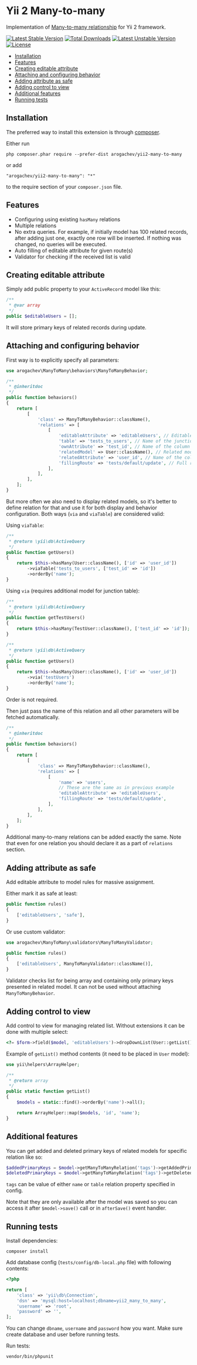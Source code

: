 # Yii 2 Many-to-many

Implementation of [Many-to-many relationship](http://en.wikipedia.org/wiki/Many-to-many_%28data_model%29)
for Yii 2 framework.

[![Latest Stable Version](https://poser.pugx.org/arogachev/yii2-many-to-many/v/stable)](https://packagist.org/packages/arogachev/yii2-many-to-many)
[![Total Downloads](https://poser.pugx.org/arogachev/yii2-many-to-many/downloads)](https://packagist.org/packages/arogachev/yii2-many-to-many)
[![Latest Unstable Version](https://poser.pugx.org/arogachev/yii2-many-to-many/v/unstable)](https://packagist.org/packages/arogachev/yii2-many-to-many)
[![License](https://poser.pugx.org/arogachev/yii2-many-to-many/license)](https://packagist.org/packages/arogachev/yii2-many-to-many)

- [Installation](#installation)
- [Features](#features)
- [Creating editable attribute](#creating-editable-attribute)
- [Attaching and configuring behavior](#attaching-and-configuring-behavior)
- [Adding attribute as safe](#adding-attribute-as-safe)
- [Adding control to view](#adding-control-to-view)
- [Additional features](#additional-features)
- [Running tests](#running-tests)

## Installation

The preferred way to install this extension is through [composer](http://getcomposer.org/download/).

Either run

```
php composer.phar require --prefer-dist arogachev/yii2-many-to-many
```

or add

```
"arogachev/yii2-many-to-many": "*"
```

to the require section of your `composer.json` file.

## Features

- Configuring using existing ```hasMany``` relations
- Multiple relations
- No extra queries. For example, if initially model has 100 related records,
after adding just one, exactly one row will be inserted. If nothing was changed, no queries will be executed.
- Auto filling of editable attribute for given route(s)
- Validator for checking if the received list is valid

## Creating editable attribute

Simply add public property to your `ActiveRecord` model like this:

```php
/**
 * @var array
 */
public $editableUsers = [];
```

It will store primary keys of related records during update.

## Attaching and configuring behavior

First way is to explicitly specify all parameters:

```php
use arogachev\ManyToMany\behaviors\ManyToManyBehavior;

/**
 * @inheritdoc
 */
public function behaviors()
{
    return [
        [
            'class' => ManyToManyBehavior::className(),
            'relations' => [
                [
                    'editableAttribute' => 'editableUsers', // Editable attribute name
                    'table' => 'tests_to_users', // Name of the junction table
                    'ownAttribute' => 'test_id', // Name of the column in junction table that represents current model
                    'relatedModel' => User::className(), // Related model class
                    'relatedAttribute' => 'user_id', // Name of the column in junction table that represents related model
                    'fillingRoute' => 'tests/default/update', // Full route name (including module id if it's inside module) for auto filling editable attribute with existing data. You can also pass array of routes.
                ],
            ],
        ],
    ];
}
```

But more often we also need to display related models,
so it's better to define relation for that and use it for both display and behavior configuration.
Both ways (```via``` and ```viaTable```) are considered valid:

Using ```viaTable```:

```php
/**
 * @return \yii\db\ActiveQuery
 */
public function getUsers()
{
    return $this->hasMany(User::className(), ['id' => 'user_id'])
        ->viaTable('tests_to_users', ['test_id' => 'id'])
        ->orderBy('name');
}
```

Using ```via``` (requires additional model for junction table):

```php
/**
 * @return \yii\db\ActiveQuery
 */
public function getTestUsers()
{
    return $this->hasMany(TestUser::className(), ['test_id' => 'id']);
}

/**
 * @return \yii\db\ActiveQuery
 */
public function getUsers()
{
    return $this->hasMany(User::className(), ['id' => 'user_id'])
        ->via('testUsers')
        ->orderBy('name');
}
```

Order is not required.

Then just pass the name of this relation and all other parameters will be fetched automatically.

```php
/**
 * @inheritdoc
 */
public function behaviors()
{
    return [
        [
            'class' => ManyToManyBehavior::className(),
            'relations' => [
                [
                    'name' => 'users',
                    // These are the same as in previous example
                    'editableAttribute' => 'editableUsers',
                    'fillingRoute' => 'tests/default/update',
                ],
            ],
        ],
    ];
}
```

Additional many-to-many relations can be added exactly the same.
Note that even for one relation you should declare it as a part of `relations` section.

## Adding attribute as safe

Add editable attribute to model rules for massive assignment.

Either mark it as safe at least:

```php
public function rules()
{
    ['editableUsers', 'safe'],
}
```

Or use custom validator:

```php
use arogachev\ManyToMany\validators\ManyToManyValidator;

public function rules()
{
    ['editableUsers', ManyToManyValidator::className()],
}
```

Validator checks list for being array and containing only primary keys presented in related model.
It can not be used without attaching `ManyToManyBehavior`.

## Adding control to view

Add control to view for managing related list. Without extensions it can be done with multiple select:

```php
<?= $form->field($model, 'editableUsers')->dropDownList(User::getList(), ['multiple' => true]) ?>
```

Example of `getList()` method contents (it need to be placed in `User` model):

```php
use yii\helpers\ArrayHelper;

/**
 * @return array
 */
public static function getList()
{
    $models = static::find()->orderBy('name')->all();

    return ArrayHelper::map($models, 'id', 'name');
}
```

## Additional features

You can get added and deleted primary keys of related models for specific relation like so:

```php
$addedPrimaryKeys = $model->getManyToManyRelation('tags')->getAddedPrimaryKeys();
$deletedPrimaryKeys = $model->getManyToManyRelation('tags')->getDeletedPrimaryKeys();
```

`tags` can be value of either `name` or `table` relation property specified in config.

Note that they are only available after the model was saved so you can access it after `$model->save()` call
or in `afterSave()` event handler.

## Running tests

Install dependencies:

```
composer install
```

Add database config (`tests/config/db-local.php` file) with following contents:

```php
<?php

return [
    'class' => 'yii\db\Connection',
    'dsn' => 'mysql:host=localhost;dbname=yii2_many_to_many',
    'username' => 'root',
    'password' => '',
];
```

You can change `dbname`, `username` and `password` how you want. Make sure create database and user before running
tests.

Run tests:

```
vendor/bin/phpunit
```
